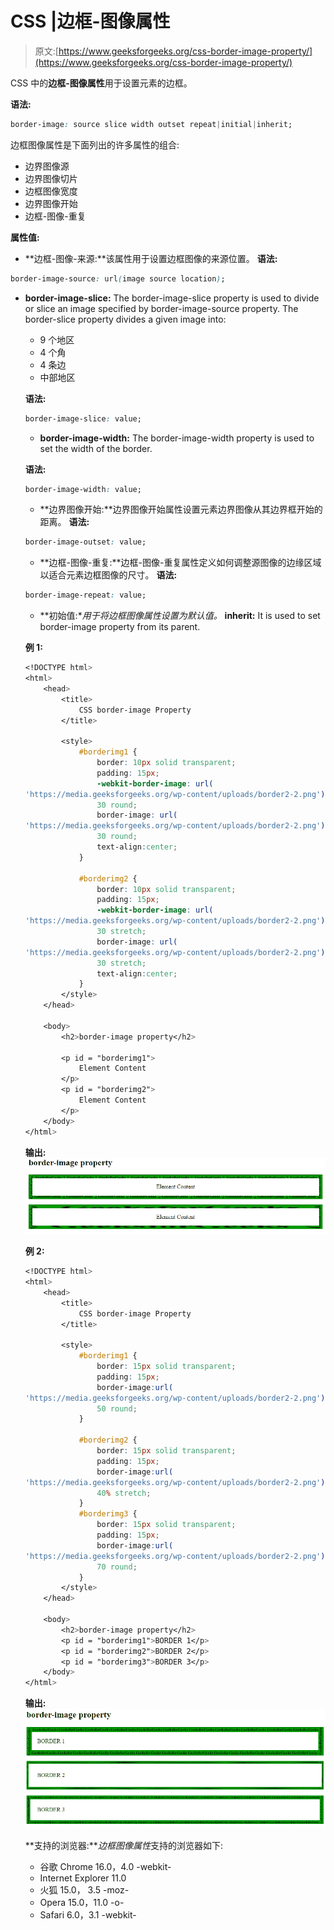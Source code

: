# CSS |边框-图像属性

> 原文:[https://www.geeksforgeeks.org/css-border-image-property/](https://www.geeksforgeeks.org/css-border-image-property/)

CSS 中的**边框-图像属性**用于设置元素的边框。

**语法:**

```css
border-image: source slice width outset repeat|initial|inherit;
```

边框图像属性是下面列出的许多属性的组合:

*   边界图像源
*   边界图像切片
*   边框图像宽度
*   边界图像开始
*   边框-图像-重复

**属性值:**

*   **边框-图像-来源:**该属性用于设置边框图像的来源位置。
    **语法:**

```css
border-image-source: url(image source location);
```

*   **border-image-slice:** The border-image-slice property is used to divide or slice an image specified by border-image-source property.
    The border-slice property divides a given image into:
    *   9 个地区
    *   4 个角
    *   4 条边
    *   中部地区

    **语法:**

    ```css
    border-image-slice: value;
    ```

    *   **border-image-width:** The border-image-width property is used to set the width of the border.

    **语法:**

    ```css
    border-image-width: value;
    ```

    *   **边界图像开始:**边界图像开始属性设置元素边界图像从其边界框开始的距离。
    **语法:**

    ```css
    border-image-outset: value;
    ```

    *   **边框-图像-重复:**边框-图像-重复属性定义如何调整源图像的边缘区域以适合元素边框图像的尺寸。
    **语法:**

    ```css
    border-image-repeat: value;
    ```

    *   **初始值:**用于将边框图像属性设置为默认值。*   **inherit:** It is used to set border-image property from its parent.

    **例 1:**

    ```css
    <!DOCTYPE html>
    <html>
        <head>
            <title>
                CSS border-image Property
            </title>

            <style>
                #borderimg1 {
                    border: 10px solid transparent;
                    padding: 15px;
                    -webkit-border-image: url(
    'https://media.geeksforgeeks.org/wp-content/uploads/border2-2.png')
                    30 round;
                    border-image: url(
    'https://media.geeksforgeeks.org/wp-content/uploads/border2-2.png')
                    30 round;
                    text-align:center;
                }

                #borderimg2 {
                    border: 10px solid transparent;
                    padding: 15px;
                    -webkit-border-image: url(
    'https://media.geeksforgeeks.org/wp-content/uploads/border2-2.png')
                    30 stretch;
                    border-image: url(
    'https://media.geeksforgeeks.org/wp-content/uploads/border2-2.png')
                    30 stretch;
                    text-align:center;
                }
            </style>
        </head>

        <body>
            <h2>border-image property</h2>

            <p id = "borderimg1">
                Element Content
            </p>
            <p id = "borderimg2">
                Element Content
            </p>
        </body>
    </html>                    
    ```

    **输出:**
    ![](img/9a9771af69f682090608f3cb8dbeed0a.png)

    **例 2:**

    ```css
    <!DOCTYPE html>
    <html>
        <head>
            <title>
                CSS border-image Property
            </title>

            <style>
                #borderimg1 {
                    border: 15px solid transparent;
                    padding: 15px;
                    border-image:url(
    'https://media.geeksforgeeks.org/wp-content/uploads/border2-2.png')
                    50 round;
                }

                #borderimg2 {
                    border: 15px solid transparent;
                    padding: 15px;
                    border-image:url(
    'https://media.geeksforgeeks.org/wp-content/uploads/border2-2.png') 
                    40% stretch;
                }
                #borderimg3 {
                    border: 15px solid transparent;
                    padding: 15px;
                    border-image:url(
    'https://media.geeksforgeeks.org/wp-content/uploads/border2-2.png')
                    70 round;
                }
            </style>
        </head>

        <body>
            <h2>border-image property</h2>
            <p id = "borderimg1">BORDER 1</p>
            <p id = "borderimg2">BORDER 2</p>
            <p id = "borderimg3">BORDER 3</p>
        </body>
    </html>                    
    ```

    **输出:**
    ![](img/0b3d93ddfa68a33c96b2da0bc286c331.png)

    **支持的浏览器:***边框图像属性*支持的浏览器如下:

    *   谷歌 Chrome 16.0，4.0 -webkit-
    *   Internet Explorer 11.0
    *   火狐 15.0， 3.5 -moz-
    *   Opera 15.0，11.0 -o-
    *   Safari 6.0，3.1 -webkit-